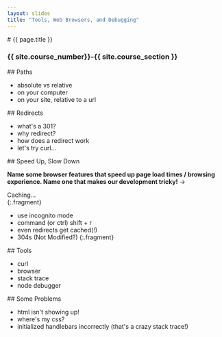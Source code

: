 ```yaml
---
layout: slides
title: "Tools, Web Browsers, and Debugging"
---
```


<section markdown="block" class="intro-slide">
# {{ page.title }}

### {{ site.course_number}}-{{ site.course_section }}

<p><small></small></p>
</section>

<section markdown="block">
## Paths

* absolute vs relative
* on your computer
* on your site, relative to a url
</section>

<section markdown="block">
## Redirects

* what's a 301?
* why redirect?
* how does a redirect work
* let's try curl...
</section>

<section markdown="block">
## Speed Up, Slow Down

__Name some browser features that speed up page load times / browsing experience. Name one that makes our development tricky!__ &rarr;

Caching... 	
{:.fragment}

* use incognito mode
* command (or ctrl) shift + r
* even redirects get cached(!)
* 304s (Not Modified?)
{:.fragment}

</section>

<section markdown="block">
## Tools

* curl
* browser
* stack trace
* node debugger
</section>

<section markdown="block">
## Some Problems

* html isn't showing up!
* where's my css?
* initialized handlebars incorrectly (that's a crazy stack trace!)
</section>
